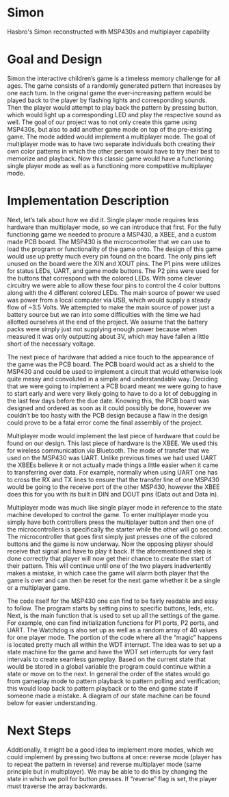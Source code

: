 # Simon
Hasbro's Simon reconstructed with MSP430s and multiplayer capability

# Goal and Design
Simon the interactive children’s game is a timeless memory challenge for all ages. The game consists of a randomly generated pattern that increases by one each turn. In the original game the ever-increasing pattern would be played back to the player by flashing lights and corresponding sounds. Then the player would attempt to play back the pattern by pressing button, which would light up a corresponding LED and play the respective sound as well. The goal of our project was to not only create this game using MSP430s, but also to add another game mode on top of the pre-existing game. The mode added would implement a multiplayer mode. The goal of multiplayer mode was to have two separate individuals both creating their own color patterns in which the other person would have to try their best to memorize and playback. Now this classic game would have a functioning single player mode as well as a functioning more competitive multiplayer mode.

# Implementation Description

Next, let’s talk about how we did it. Single player mode requires less hardware than multiplayer mode, so we can introduce that first. For the fully functioning game we needed to procure a MSP430, a XBEE, and a custom made PCB board. The MSP430 is the microcontroller that we can use to load the program or functionality of the game onto. The design of this game would use up pretty much every pin found on the board. The only pins left unused on the board were the XIN and XOUT pins. The P1 pins were utilizes for status LEDs, UART, and game mode buttons. The P2 pins were used for the buttons that correspond with the colored LEDs. With some clever circuitry we were able to allow these four pins to control the 4 color buttons along with the 4 different colored LEDs. The main source of power we used was power from a local computer via USB, which would supply a steady flow of ~3.5 Volts. We attempted to make the main source of power just a battery source but we ran into some difficulties with the time we had allotted ourselves at the end of the project. We assume that the battery packs were simply just not supplying enough power because when measured it was only outputting about 3V, which may have fallen a little short of the necessary voltage.

The next piece of hardware that added a nice touch to the appearance of the game was the PCB board. The PCB board would act as a shield to the MSP430 and could be used to implement a circuit that would otherwise look quite messy and convoluted in a simple and understandable way. Deciding that we were going to implement a PCB board meant we were going to have to start early and were very likely going to have to do a lot of debugging in the last few days before the due date. Knowing this, the PCB board was designed and ordered as soon as it could possibly be done, however we couldn’t be too hasty with the PCB design because a flaw in the design could prove to be a fatal error come the final assembly of the project.

Multiplayer mode would implement the last piece of hardware that could be found on our design. This last piece of hardware is the XBEE. We used this for wireless communication via Bluetooth. The mode of transfer that we used on the MSP430 was UART. Unlike previous times we had used UART the XBEEs believe it or not actually made things a little easier when it came to transferring over data. For example, normally when using UART one has to cross the RX and TX lines to ensure that the transfer line of one MSP430 would be going to the receive port of the other MSP430, however the XBEE does this for you with its built in DIN and DOUT pins (Data out and Data in). 

Multiplayer mode was much like single player mode in reference to the state machine developed to control the game. To enter multiplayer mode you simply have both controllers press the multiplayer button and then one of the microcontrollers is specifically the starter while the other will go second. The microcontroller that goes first simply just presses one of the colored buttons and the game is now underway. Now the opposing player should receive that signal and have to play it back. If the aforementioned step is done correctly that player will now get their chance to create the start of their pattern. This will continue until one of the two players inadvertently makes a mistake, in which case the game will alarm both player that the game is over and can then be reset for the next game whether it be a single or a multiplayer game.

The code itself for the MSP430 one can find to be fairly readable and easy to follow. The program starts by setting pins to specific buttons, leds, etc. Next, is the main function that is used to set up all the settings of the game. For example, one can find initialization functions for P1 ports, P2 ports, and UART.  The Watchdog is also set up as well as a random array of 40 values for one player mode. The portion of the code where all the “magic” happens is located pretty much all within the WDT interrupt. The idea was to set up a state machine for the game and have the WDT set interrupts for very fast intervals to create seamless gameplay. Based on the current state that would be stored in a global variable the program could continue within a state or move on to the next. In general the order of the states would go from gameplay mode to pattern playback to pattern polling and verification; this would loop back to pattern playback or to the end game state if someone made a mistake. A diagram of our state machine can be found below for easier understanding.

# Next Steps

Additionally, it might be a good idea to implement more modes, which we could implement by pressing two buttons at once: reverse mode (player has to repeat the pattern in reverse) and reverse multiplayer mode (same principle but in multiplayer). We may be able to do this by changing the state in which we poll for button presses. If “reverse” flag is set, the player must traverse the array backwards.
